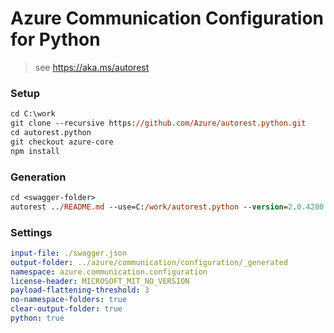 # Azure Communication Configuration for Python

> see https://aka.ms/autorest

### Setup
```ps
cd C:\work
git clone --recursive https://github.com/Azure/autorest.python.git
cd autorest.python
git checkout azure-core
npm install
```

### Generation
```ps
cd <swagger-folder>
autorest ../README.md --use=C:/work/autorest.python --version=2.0.4280
```

### Settings
``` yaml
input-file: ./swagger.json
output-folder: ../azure/communication/configuration/_generated
namespace: azure.communication.configuration
license-header: MICROSOFT_MIT_NO_VERSION
payload-flattening-threshold: 3
no-namespace-folders: true
clear-output-folder: true
python: true
```
